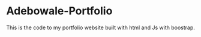 # Adebowale-Portfolio
This is the code to my portfolio website built with html and Js with boostrap.
